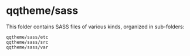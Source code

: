 # qqtheme/sass

This folder contains SASS files of various kinds, organized in sub-folders:

    qqtheme/sass/etc
    qqtheme/sass/src
    qqtheme/sass/var
